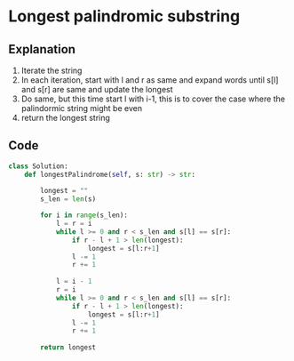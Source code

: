 # Longest palindromic substring

## Explanation
1. Iterate the string
2. In each iteration, start with l and r as same and expand words until s[l] and s[r] are same and update the longest
3. Do same, but this time start l with i-1, this is to cover the case where the palindormic string might be even
4. return the longest string

## Code
```python
class Solution:
    def longestPalindrome(self, s: str) -> str:
        
        longest = ""
        s_len = len(s)

        for i in range(s_len):
            l = r = i
            while l >= 0 and r < s_len and s[l] == s[r]:
                if r - l + 1 > len(longest):
                    longest = s[l:r+1]
                l -= 1
                r += 1
            
            l = i - 1
            r = i
            while l >= 0 and r < s_len and s[l] == s[r]:
                if r - l + 1 > len(longest):
                    longest = s[l:r+1]
                l -= 1
                r += 1
            
        return longest
```
